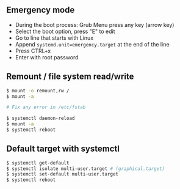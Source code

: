 
## Emergency mode

- During the boot process: Grub Menu press any key (arrow key)
- Select the boot option, press "E" to edit 
- Go to line that starts with Linux
- Append  `systemd.unit=emergency.target` at the end of the line
- Press CTRL+x 
- Enter with root password


## Remount / file system read/write

```bash
$ mount -o remount,rw /
$ mount -a

# Fix any error in /etc/fstab

$ systemctl daemon-reload
$ mount -a 
$ systemctl reboot
```


## Default target with systemctl 

```bash
$ systemctl get-default
$ systemctl isolate multi-user.target # (graphical.target)
$ systemctl set-default multi-user.target
$ systemctl reboot
```



